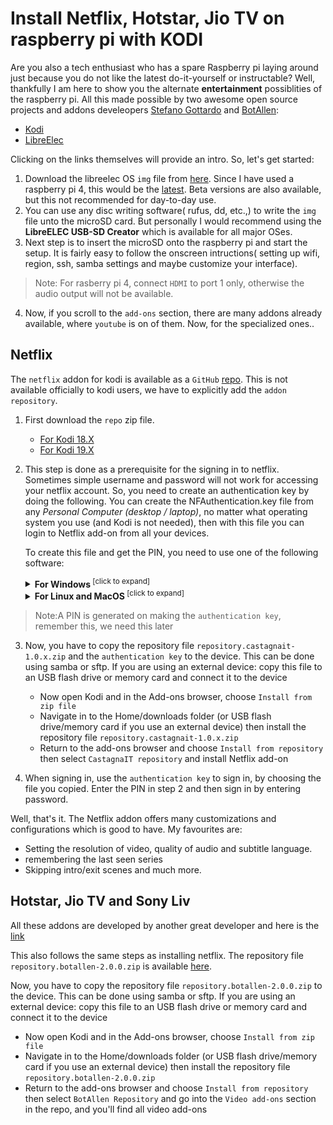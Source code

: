 # Install Netflix, Hotstar, Jio TV on raspberry pi with KODI

Are you also a tech enthusiast who has a spare Raspberry pi laying around just because you do not like the latest do-it-yourself or instructable?
Well, thankfully I am here to show you the alternate **entertainment** possiblities of the raspberry pi. All this made possible by two awesome open source projects and addons develeopers [Stefano Gottardo](https://github.com/CastagnaIT) and [BotAllen](http://botallen.com/):
- [Kodi](https://kodi.tv/)
- [LibreElec](https://libreelec.tv/)

Clicking on the links themselves will provide an intro. So, let's get started:

1. Download the libreelec OS `img` file from [here](https://libreelec.tv/downloads_new/). Since I have used a raspberry pi 4, this would be the [latest](https://releases.libreelec.tv/LibreELEC-RPi4.arm-9.2.7.img.gz). Beta versions are also available, but this not recommended for day-to-day use.
2. You can use any disc writing software( rufus, dd, etc.,) to write the `img` file unto the microSD card. But personally I would recommend using the **LibreELEC USB-SD Creator** which is available for all major OSes. 
3. Next step is to insert the microSD onto the raspberry pi and start the setup. It is fairly easy to follow the onscreen intructions( setting up wifi, region, ssh, samba settings and maybe customize your interface).

>Note: For rasberry pi 4, connect `HDMI` to port 1 only, otherwise the audio output will not be available.
4. Now, if you scroll to the `add-ons` section, there are many addons already available, where `youtube` is on of them. Now, for the specialized ones..

## Netflix
The `netflix` addon for kodi is available as a `GitHub` [repo](https://github.com/CastagnaIT/plugin.video.netflix). This is not available officially to kodi users, we have to explicitly add the `addon repository`. 
1. First download the `repo` zip file.
    - [For Kodi 18.X](https://github.com/castagnait/repository.castagnait/raw/master/repository.castagnait-1.0.1.zip)
    - [For Kodi 19.X](https://github.com/castagnait/repository.castagnait/raw/matrix/repository.castagnait-1.0.0.zip)
2. This step is done as a prerequisite for the signing in to netflix. Sometimes simple username and password will not work for accessing your netflix account. So, you need to create an authentication key by doing the following.
You can create the NFAuthentication.key file from any _Personal Computer (desktop / laptop)_, no matter what operating system you use (and Kodi is not needed), then with this file you can login to Netflix add-on from all your devices.

    To create this file and get the PIN, you need to use one of the following software:

    <details>
    <summary><b>For Windows</b><sup> [click to expand]</sup></summary>
    <p>

    **PREREQUISITE**: Chrome browser installed

    **INSTRUCTIONS**: Download the zip and extract the folder, then run the software and follow the instructions on screen. After you have created the file, you have to open it, with Netflix add-on by choosing the login with "Authentication key". Remember to delete the Authentication key file after login.

    **DOWNLOAD**: [NFAuthenticationKey_Windows.zip](https://www.dropbox.com/sh/80zv4umiiyx8ok1/AAABi-vk9CKNNXvpmzkCRTiIa?dl=0) (Google may report incorrectly as malware, press continue and ignore it)

    </p>
    </details>

    <details>
    <summary><b>For Linux and MacOS</b><sup> [click to expand]</sup></summary>
    <p>

    **PREREQUISITE**: A web browser is required, supported browsers: _Chrome, Chromium, Brave Browser_

    **INSTRUCTIONS**: Download the zip, extract the folder and open this folder with the Terminal/Console. Then run the following commands.

    Install these python packages:<br/>
    `pip install pycryptodomex` (or pip3)<br/>
    `pip install websocket-client` (or pip3)

    After run the script:<br/>
    `python NFAuthenticationKey.py` (or python3)<br/>
    Follow the instructions on screen, after you have created the file, you have to open it with Netflix add-on by choosing the login with "Authentication key". Remember to delete the Authentication key file after login.

    **DOWNLOAD**: [NFAuthenticationKey_Linux.zip](https://www.dropbox.com/sh/ls3veptflvneub1/AABz9Tt3EqKUb90PQXNarNxga?dl=0)

    </p>
    </details>
>Note:A PIN is generated on making the `authentication key`, remember this, we need this later

3. Now, you have to copy the repository file `repository.castagnait-1.0.x.zip` and the `authentication key` to the device. This can be done using samba or sftp. If you are using an external device: copy this file to an USB flash drive or memory card and connect it to the device

    * Now open Kodi and in the Add-ons browser, choose `Install from zip file`
    * Navigate in to the Home/downloads folder (or USB flash drive/memory card if you use an external device)
    then install the repository file `repository.castagnait-1.0.x.zip`
    * Return to the add-ons browser and choose `Install from repository` then select `CastagnaIT repository` and install Netflix add-on

4. When signing in, use the `authentication key` to sign in, by choosing the file you copied. Enter the PIN in step 2 and then sign in by entering password.

Well, that's it. The Netflix addon offers many customizations and configurations which is good to have. My favourites are:
- Setting the resolution of video, quality of audio and subtitle language.
- remembering the last seen series
- Skipping intro/exit scenes and much more.

## Hotstar, Jio TV and Sony Liv

All these addons are developed by another great developer and here is the [link](https://github.com/botallen/repository.botallen)

This also follows the same steps as installing netflix. The repository file `repository.botallen-2.0.0.zip` is available [here](https://github.com/botallen/repository.botallen/releases/download/v2.0.0/repository.botallen-2.0.0.zip).

Now, you have to copy the repository file `repository.botallen-2.0.0.zip` to the device. This can be done using samba or sftp. If you are using an external device: copy this file to an USB flash drive or memory card and connect it to the device
- Now open Kodi and in the Add-ons browser, choose `Install from zip file`
- Navigate in to the Home/downloads folder (or USB flash drive/memory card if you use an external device) then install the repository file `repository.botallen-2.0.0.zip`
- Return to the add-ons browser and choose `Install from repository`
    then select `BotAllen Repository` and go into the `Video add-ons` section in the repo, and you'll find all video add-ons